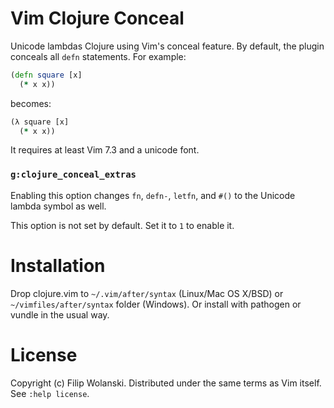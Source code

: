 Vim Clojure Conceal
===================

Unicode lambdas Clojure using Vim's conceal feature. By default, the plugin
conceals all `defn` statements.
For example:

```clojure
(defn square [x]
  (* x x))
```

becomes:

```clojure
(λ square [x]
  (* x x))
```

It requires at least Vim 7.3 and a unicode font.

### `g:clojure_conceal_extras`

Enabling this option changes `fn`, `defn-`, `letfn`, and `#()` to the
Unicode lambda symbol as well.

This option is not set by default. Set it to `1` to enable it.

Installation
============

Drop clojure.vim to `~/.vim/after/syntax` (Linux/Mac OS X/BSD) or
`~/vimfiles/after/syntax` folder (Windows). Or install with pathogen or vundle
in the usual way.

License
=======

Copyright (c) Filip Wolanski. Distributed under the same terms as Vim itself.
See `:help license`.

